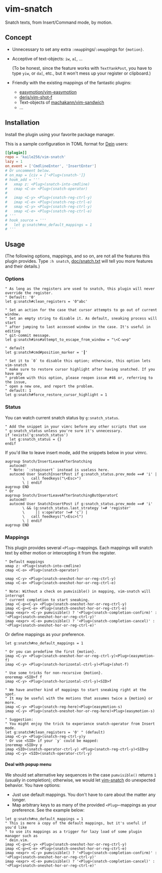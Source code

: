# vim-snatch

Snatch texts, from Insert/Command mode, by motion.

## Concept

- Unnecessary to set any extra `:nmap`pings/`:omap`pings for `{motion}`.

- Acceptive of text-objects: `iw`, `a[`, ...

  (To be honest, since the feature works with `TextYankPost`,
  you have to type `yiw`, or `da[`, etc.,
  but it won't mess up your register or clipboard.)

- Friendly with the existing mappings of the fantastic plugins:

  - [easymotion/vim-easymotion](https://github.com/easymotion/vim-easymotion)
  - [deris/vim-shot-f](https://github.com/deris/vim-shot-f)
  - Text-objects of [machakann/vim-sandwich](https://github.com/machakann/vim-sandwich)
  - ...

## Installation

Install the plugin using your favorite package manager.

This is a sample configuration in TOML format
for [Dein](https://github.com/Shougo/dein.vim) users:

```toml
[[plugin]]
repo = 'kaile256/vim-snatch'
lazy = 1
on_event = ['CmdlineEnter', 'InsertEnter']
# Or uncomment below.
# on_map = {civ = ['<Plug>(snatch-']}
# hook_add = '''
#   xmap z: <Plug>(snatch-into-cmdline)
#   cmap <C-o> <Plug>(snatch-operator)
#
#   imap <C-y> <Plug>(snatch-reg-ctrl-y)
#   imap <C-e> <Plug>(snatch-reg-ctrl-e)
#   smap <C-y> <Plug>(snatch-reg-ctrl-y)
#   smap <C-e> <Plug>(snatch-reg-ctrl-e)
# '''
# hook_source = '''
#   let g:snatch#no_default_mappings = 1
# '''
```

## Usage

(The following options, mappings, and so on, are not all the features this
plugin provides.
Type `:h snatch`,
[doc/snatch.txt](https://github.com/kaile256/vim-snatch/blob/main/doc/snatch.txt)
will tell you more features and their details.)

### Options

```vim
" As long as the registers are used to snatch, this plugin will never override the register.
" Default: '0'
let g:snatch#clean_registers = '0"abc'

" Set an action for the case that cursor attempts to go out of current window.
" Set an empty string to disable it. As default, sneaking process will start
" after jumping to last accessed window in the case. It's useful in editing
" git-commit message.
let g:snatch#ins#attempt_to_escape_from_window = "\<C-w>p"

" default
let g:snatch#cmd#position_marker = '┃'

" Set it to `0` to disable this option; otherwise, this option lets vim-snatch
" make sure to restore cursor highlight after having snatched. If you have any
" problem with this option, please reopen issue #46 or, referring to the issue,
" open a new one, and report the problem.
" default: 1
let g:snatch#force_restore_cursor_highlight = 1
```

### Status

You can watch current snatch status by `g:snatch_status`.

```vim
" Add the snippet in your vimrc before any other scripts that use
" g:snatch_status unless you're sure it's unnecessary.
if !exists('g:snatch_status')
  let g:snatch_status = {}
endif
```

If you'd like to leave insert mode, add the snippets below in your vimrc.

```vim
augroup Snatch/InsertLeaveAfterSnatching
  autocmd!
  " Note: `:stopinsert` instead is useless here.
  autocmd User SnatchInsertPost if g:snatch_status.prev_mode ==# 'i' |
        \   call feedkeys("\<Esc>")
        \ | endif
augroup END
" Or
augroup Snatch/InsertLeaveAfterSnatchingButOperatorC
  autocmd!
  autocmd User SnatchInsertPost if g:snatch_status.prev_mode ==# 'i'
        \ && (g:snatch_status.last_strategy !=# 'register'
        \     || v:operator !=# 'c') |
        \   call feedkeys("\<Esc>l")
        \ | endif
augroup END
```

### Mappings

This plugin provides several `<Plug>`-mappings.
Each mappings will snatch text by either motion or intercepting it from the
register.

```vim
" Default mappings
xmap z: <Plug>(snatch-into-cmdline)
cmap <C-o> <Plug>(snatch-operator)

smap <C-y> <Plug>(snatch-oneshot-hor-or-reg-ctrl-y)
smap <C-e> <Plug>(snatch-oneshot-hor-or-reg-ctrl-e)

" Note: Without a check on pumvisible() in mapping, vim-snatch will interrupt
" current completion to start sneaking.
imap <C-g><C-y> <Plug>(snatch-oneshot-hor-or-reg-ctrl-y)
imap <C-g><C-e> <Plug>(snatch-oneshot-hor-or-reg-ctrl-e)
imap <expr> <C-y> pumvisible() ? '<Plug>(snatch-completion-confirm)' : '<Plug>(snatch-oneshot-hor-or-reg-ctrl-y)'
imap <expr> <C-e> pumvisible() ? '<Plug>(snatch-completion-cancel)' : '<Plug>(snatch-oneshot-hor-or-reg-ctrl-e)'
```

Or define mappings as your preference.

```vim
let g:snatch#no_default_mappings = 1

" Or you can predefine the first {motion}.
imap <C-y> <Plug>(snatch-oneshot-hor-or-reg-ctrl-y)<Plug>(easymotion-f)
imap <C-y> <Plug>(snatch-horizontal-ctrl-y)<Plug>(shot-f)

" Use some tricks for non-recursive {motion}.
onoremap <SID>f f
imap <C-y> <Plug>(snatch-horizontal-ctrl-y)<SID>f

" We have another kind of mappings to start sneaking right at the spot.
" It may be useful with the motions that assumes twice a {motion} or more.
imap <C-y> <Plug>(snatch-reg-here)<Plug>(easymotion-s)
imap <C-y> <Plug>(snatch-oneshot-hor-or-reg-here)<Plug>(easymotion-s)

" Suggestion:
" You might enjoy the trick to experience snatch-operator from Insert mode.
let g:snatch#clean_registers = '0' " (default)
imap <C-y> <Plug>(snatch-reg-ctrl-y)y
" Or use <SID> if your `y` could be mapped:
inoremap <SID>y y
imap <SID>(snatch-operator-ctrl-y) <Plug>(snatch-reg-ctrl-y)<SID>y
imap <C-y> <SID>(snatch-operator-ctrl-y)
```

#### Deal with popup menu

We should set alternative key sequences in the case `pumvisible()` returns `1`
(usually in completion);
otherwise, we would let [vim-snatch](https://github.com/kaile256/vim-snatch)
do unexpected behavior. You have options:

- Just use default mappings. You don't have to care about the matter any
  longer.
- Map arbitrary keys to as many of the provided `<Plug>`-mappings as your
  preference. See the example below:

```vim
let g:snatch#no_default_mappings = 1
" This is mere a copy of the default mappings, but it's useful if you'd like
" to use its mappings as a trigger for lazy load of some plugin manager such as
" dein.vim.
imap <C-g><C-y> <Plug>(snatch-oneshot-hor-or-reg-ctrl-y)
imap <C-g><C-e> <Plug>(snatch-oneshot-hor-or-reg-ctrl-e)
imap <expr> <C-y> pumvisible() ? '<Plug>(snatch-completion-confirm)' : '<Plug>(snatch-oneshot-hor-or-reg-ctrl-y)'
imap <expr> <C-e> pumvisible() ? '<Plug>(snatch-completion-cancel)' : '<Plug>(snatch-oneshot-hor-or-reg-ctrl-e)'
```
